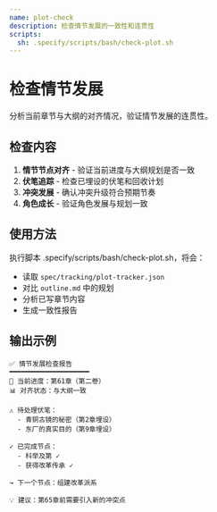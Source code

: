 ```yaml
---
name: plot-check
description: 检查情节发展的一致性和连贯性
scripts:
  sh: .specify/scripts/bash/check-plot.sh
---
```


# 检查情节发展

分析当前章节与大纲的对齐情况，验证情节发展的连贯性。

## 检查内容

1. **情节节点对齐** - 验证当前进度与大纲规划是否一致
2. **伏笔追踪** - 检查已埋设的伏笔和回收计划
3. **冲突发展** - 确认冲突升级符合预期节奏
4. **角色成长** - 验证角色发展与规划一致

## 使用方法

执行脚本 .specify/scripts/bash/check-plot.sh，将会：
- 读取 `spec/tracking/plot-tracker.json`
- 对比 `outline.md` 中的规划
- 分析已写章节内容
- 生成一致性报告

## 输出示例

```
✅ 情节发展检查报告
━━━━━━━━━━━━━━━━━━━━
📍 当前进度：第61章（第二卷）
📊 对齐状态：与大纲一致

⚠️ 待处理伏笔：
  - 青铜古镜的秘密（第2章埋设）
  - 东厂的真实目的（第9章埋设）

✓ 已完成节点：
  - 科举及第 ✓
  - 获得改革传承 ✓

→ 下一个节点：组建改革派系

💡 建议：第65章前需要引入新的冲突点
```